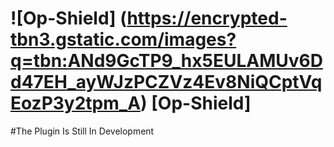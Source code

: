 
# ![Op-Shield] (https://encrypted-tbn3.gstatic.com/images?q=tbn:ANd9GcTP9_hx5EULAMUv6Dd47EH_ayWJzPCZVz4Ev8NiQCptVqEozP3y2tpm_A) [Op-Shield]

#The Plugin Is Still In Development 

